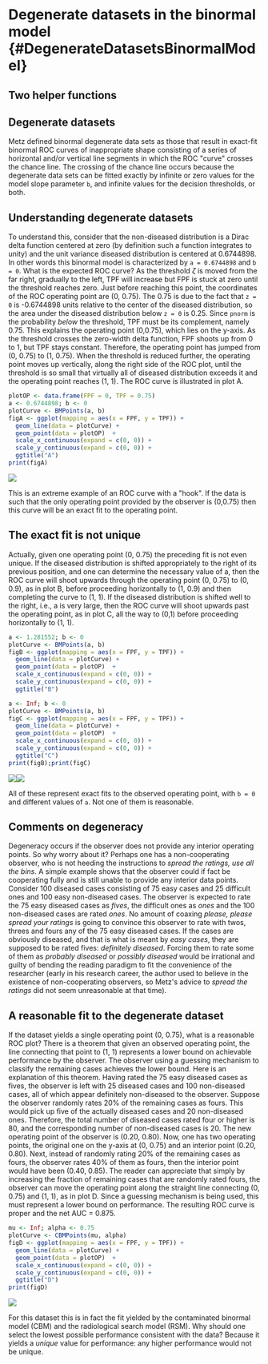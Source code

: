 # Degenerate datasets in the binormal model {#DegenerateDatasetsBinormalModel}




## Two helper functions

  
## Degenerate datasets
  Metz defined binormal degenerate data sets as those that result in exact-fit binormal ROC curves of inappropriate shape consisting of a series of horizontal and/or vertical line segments in which the ROC "curve" crosses the chance line. The crossing of the chance line occurs because the degenerate data sets can be fitted exactly by infinite or zero values for the model slope parameter `b`, and infinite values for the decision thresholds, or both. 
  
## Understanding degenerate datasets
  To understand this, consider that the non-diseased distribution is a Dirac delta function centered at zero (by definition such a function integrates to unity) and the unit variance diseased distribution is centered at 0.6744898.  In other words this binormal model is characterized by `a = 0.6744898` and `b = 0`.  What is the expected ROC curve? As the threshold $\zeta$ is moved from the far right, gradually to the left, TPF will increase but FPF is stuck at zero until the threshold reaches zero. Just before reaching this point, the coordinates of the ROC operating point are (0, 0.75). The 0.75 is due to the fact that `z = 0` is -0.6744898 units relative to the center of the diseased distribution, so the area under the diseased distribution below `z = 0` is 0.25.  Since `pnorm` is the probability *below* the threshold, TPF must be its complement, namely 0.75. This explains the operating point (0,0.75), which lies on the y-axis. As the threshold crosses the zero-width delta function, FPF shoots up from 0 to 1, but TPF stays constant. Therefore, the operating point has jumped from (0, 0.75) to (1, 0.75). When the threshold is reduced further, the operating point moves up vertically, along the right side of the ROC plot, until the threshold is so small that virtually all of diseased distribution exceeds it and the operating point reaches (1, 1). The ROC curve is illustrated in plot A. 
  

```r
plotOP <- data.frame(FPF = 0, TPF = 0.75)
a <- 0.6744898; b <- 0
plotCurve <- BMPoints(a, b)
figA <- ggplot(mapping = aes(x = FPF, y = TPF)) + 
  geom_line(data = plotCurve) + 
  geom_point(data = plotOP)  + 
  scale_x_continuous(expand = c(0, 0)) + 
  scale_y_continuous(expand = c(0, 0)) +
  ggtitle("A")
print(figA)
```

<img src="22-DegenerateROCs_files/figure-epub3/unnamed-chunk-2-1.png" style="display: block; margin: auto;" />

This is an extreme example of an ROC curve with a "hook". If the data is such that the only operating point provided by the observer is (0,0.75) then this curve will be an exact fit to the operating point.  

## The exact fit is not unique
Actually, given one operating point (0, 0.75) the preceding fit is not even unique. If the diseased distribution is shifted appropriately to the right of its previous position, and one can determine  the necessary value of a, then the ROC curve will shoot upwards through the operating point (0, 0.75) to (0, 0.9), as in plot B, before proceeding horizontally to (1, 0.9) and then completing the curve to (1, 1).  If the diseased distribution is shifted well to the right, i.e., a is very large, then the ROC curve will shoot upwards past the operating point, as in plot C, all the way to (0,1) before proceeding horizontally to (1, 1).


```r
a <- 1.281552; b <- 0
plotCurve <- BMPoints(a, b)
figB <- ggplot(mapping = aes(x = FPF, y = TPF)) + 
  geom_line(data = plotCurve) + 
  geom_point(data = plotOP)  + 
  scale_x_continuous(expand = c(0, 0)) + 
  scale_y_continuous(expand = c(0, 0)) +
  ggtitle("B")

a <- Inf; b <- 0
plotCurve <- BMPoints(a, b)
figC <- ggplot(mapping = aes(x = FPF, y = TPF)) + 
  geom_line(data = plotCurve) + 
  geom_point(data = plotOP)  + 
  scale_x_continuous(expand = c(0, 0)) + 
  scale_y_continuous(expand = c(0, 0)) +
  ggtitle("C")
print(figB);print(figC)
```

![](22-DegenerateROCs_files/figure-epub3/unnamed-chunk-3-1.png)<!-- -->![](22-DegenerateROCs_files/figure-epub3/unnamed-chunk-3-2.png)<!-- -->

All of these represent exact fits to the observed operating point, with `b = 0` and different values of `a`. Not one of them is reasonable.

## Comments on degeneracy
Degeneracy occurs if the observer does not provide any interior operating points. So why worry about it? Perhaps one has a non-cooperating observer, who is not heeding the instructions to *spread the ratings, use all the bins*. A simple example shows that the observer could if fact be cooperating fully and is still unable to provide any interior data points. Consider 100 diseased cases consisting of 75 easy cases and 25 difficult ones and 100 easy non-diseased cases. The observer is expected to rate the 75 easy diseased cases as *fives*, the difficult ones as *ones* and the 100 non-diseased cases are rated *ones*. No amount of coaxing *please, please spread your ratings* is going to convince this observer to rate with twos, threes and fours any of the 75 easy diseased cases. If the cases are obviously diseased, and that is what is meant by *easy cases*, they are supposed to be rated fives: *definitely diseased*. Forcing them to rate some of them as *probably diseased* or *possibly diseased* would be irrational and guilty of bending the reading paradigm to fit the convenience of the researcher (early in his research career, the author used to believe in the existence of non-cooperating observers, so Metz's advice to *spread the ratings* did not seem unreasonable at that time).

## A reasonable fit to the degenerate dataset
If the dataset yields a single operating point (0, 0.75), what is a reasonable ROC plot? There is a theorem that given an observed operating point, the line connecting that point to (1, 1) represents a lower bound on achievable performance by the observer. The observer using a guessing mechanism to classify the remaining cases achieves the lower bound. Here is an explanation of this theorem. Having rated the 75 easy diseased cases as fives, the observer is left with 25 diseased cases and 100 non-diseased cases, all of which appear definitely non-diseased to the observer. Suppose the observer randomly rates 20% of the remaining cases as fours. This would pick up five of the actually diseased cases and 20 non-diseased ones. Therefore, the total number of diseased cases rated four or higher is 80, and the corresponding number of non-diseased cases is 20. The new operating point of the observer is (0.20, 0.80). Now, one has two operating points, the original one on the y-axis at (0, 0.75) and an interior point (0.20, 0.80). Next, instead of randomly rating 20% of the remaining cases as fours, the observer rates 40% of them as fours, then the interior point would have been (0.40, 0.85). The reader can appreciate that simply by increasing the fraction of remaining cases that are randomly rated fours, the observer can move the operating point along the straight line connecting (0, 0.75) and (1, 1), as in plot D. Since a guessing mechanism is being used, this must represent a lower bound on performance. The resulting ROC curve is proper and the net AUC = 0.875. 


```r
mu <- Inf; alpha <- 0.75
plotCurve <- CBMPoints(mu, alpha)
figD <- ggplot(mapping = aes(x = FPF, y = TPF)) + 
  geom_line(data = plotCurve) + 
  geom_point(data = plotOP)  + 
  scale_x_continuous(expand = c(0, 0)) + 
  scale_y_continuous(expand = c(0, 0)) +
  ggtitle("D")
print(figD)
```

<img src="22-DegenerateROCs_files/figure-epub3/unnamed-chunk-4-1.png" style="display: block; margin: auto;" />

For this dataset this is in fact the fit yielded by the contaminated binormal model (CBM) and the radiological search model (RSM). Why should one select the lowest possible performance consistent with the data? Because it yields a *unique* value for performance: any higher performance would not be unique. 
